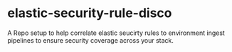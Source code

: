 # elastic-security-rule-disco
A Repo setup to help correlate elastic seucirty rules to environment ingest pipelines to ensure security coverage across your stack.
